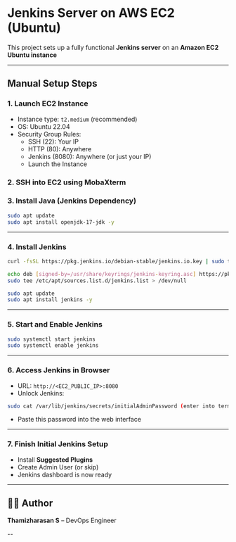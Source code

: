 # Jenkins Server on AWS EC2 (Ubuntu)

This project sets up a fully functional **Jenkins server** on an **Amazon EC2 Ubuntu instance**

---


## Manual Setup Steps

### 1. Launch EC2 Instance
- Instance type: `t2.medium` (recommended)
- OS: Ubuntu 22.04
- Security Group Rules:
  - SSH (22): Your IP
  - HTTP (80): Anywhere
  - Jenkins (8080): Anywhere (or just your IP)
  - Launch the Instance

### 2. SSH into EC2 using MobaXterm

### 3. Install Java (Jenkins Dependency)

```bash
sudo apt update
sudo apt install openjdk-17-jdk -y
```

---

### 4. Install Jenkins

```bash
curl -fsSL https://pkg.jenkins.io/debian-stable/jenkins.io.key | sudo tee /usr/share/keyrings/jenkins-keyring.asc > /dev/null

echo deb [signed-by=/usr/share/keyrings/jenkins-keyring.asc] https://pkg.jenkins.io/debian-stable binary/ | \
sudo tee /etc/apt/sources.list.d/jenkins.list > /dev/null

sudo apt update
sudo apt install jenkins -y
```

---

### 5. Start and Enable Jenkins

```bash
sudo systemctl start jenkins
sudo systemctl enable jenkins
```

---

### 6. Access Jenkins in Browser

- URL: `http://<EC2_PUBLIC_IP>:8080`
- Unlock Jenkins:

```bash
sudo cat /var/lib/jenkins/secrets/initialAdminPassword (enter into terminal)
```

- Paste this password into the web interface

---

### 7. Finish Initial Jenkins Setup

- Install **Suggested Plugins**
- Create Admin User (or skip)
- Jenkins dashboard is now ready

---

## 🙋‍♂️ Author

**Thamizharasan S** – DevOps Engineer

--
